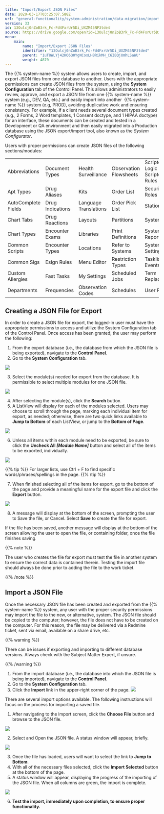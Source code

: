 ```yaml
---
title: "Import/Export JSON Files"
date: 2020-03-17T03:25:07.588Z
url: "general-functionality/system-administration/data-migration/import-export-json-files.html"
version: 33
id: 13Oulcj0nZoB3rk_Fc-Fd4FxrUr5Di_UXZM45NP3tde4
source: https://drive.google.com/open?id=13Oulcj0nZoB3rk_Fc-Fd4FxrUr5Di_UXZM45NP3tde4
menu:
    main:
        name: "Import/Export JSON Files"
        identifier: "13Oulcj0nZoB3rk_Fc-Fd4FxrUr5Di_UXZM45NP3tde4"
        parent: "1uT8WLYj42KO6Q0YgNCoxLH8RikMH_C6IBQjUmhLSaWU"
        weight: 4870
---
```

The {{% system-name %}} system allows users to create, import, and export JSON files from one database to another. Users with the appropriate permissions can create JSON files from the system, using the **System Configuration** tab of the Control Panel. This allows administrators to easily review, approve, and export a JSON file from one {{% system-name %}} system (e.g., DEV, QA, etc.) and easily import into another  {{% system-name %}} system (e.g, PROD), avoiding duplicative work and ensuring consistency. For example, if a client needs several document types created (e.g., 2 Forms, 2 Word templates, 1 Consent doctype, and 1 HIPAA doctype) for an interface, these documents can be created and tested in a Development or QA environment and then easily migrated into a Production database using the JSON export/import tool, also known as the *System Configurator*.

Users with proper permissions can create JSON files of the following sections/modules:

<table>
  <tr>
    <td>Abbreviations</td>
    <td>Document Types</td>
    <td>Health Surveillance</td>
    <td>Observation Flowsheets</td>
    <td>Scripted Logic & Scripted Rules</td>
  </tr>
  <tr>
    <td>Apt Types</td>
    <td>Drug Aliases</td>
    <td>Kits</td>
    <td>Order List</td>
    <td>Security Roles</td>
  </tr>
  <tr>
    <td>AutoComplete Fields</td>
    <td>Drug Indications</td>
    <td>Language Translations</td>
    <td>Order Pick List</td>
    <td>Stations</td>
  </tr>
  <tr>
    <td>Chart Tabs</td>
    <td>Drug Reactions</td>
    <td>Layouts</td>
    <td>Partitions</td>
    <td>System Files</td>
  </tr>
  <tr>
    <td>Chart Types</td>
    <td>Encounter Exams</td>
    <td>Libraries</td>
    <td>Print Definitions</td>
    <td>System Reports</td>
  </tr>
  <tr>
    <td>Common Scripts</td>
    <td>Encounter Types</td>
    <td>Locations</td>
    <td>Refer to Systems</td>
    <td>System Settings</td>
  </tr>
  <tr>
    <td>Common Sigs</td>
    <td>Esign Rules</td>
    <td>Menu Editor</td>
    <td>Restriction Types</td>
    <td>Tasklist Events</td>
  </tr>
  <tr>
    <td>Custom Allergies</td>
    <td>Fast Tasks</td>
    <td>My Settings</td>
    <td>Scheduled Jobs</td>
    <td>Term Replacement</td>
  </tr>
  <tr>
    <td>Departments</td>
    <td>Frequencies</td>
    <td>Observation Codes</td>
    <td>Schedules</td>
    <td>User Portlets</td>
  </tr>
</table>

## Creating a JSON File for Export

In order to create a JSON file for export, the logged-in user must have the appropriate permissions to access and utilize the System Configuration tab of the Control Panel. Once access has been granted, the user may perform the following:

1. From the export database (i.e., the database from which the JSON file is being exported), navigate to the <strong>Control Panel</strong>.
2. Go to the <strong>System Configuration</strong> tab.



![](../../../external_files/7539b1746095f9ab9c956da8c5d6817c.png)



3. Select the module(s) needed for export from the database. It is permissible to select multiple modules for one JSON file.



![](../../../external_files/8297090d2b6694385a54d9c534c3ae61.png)



4. After selecting the module(s), click the <strong>Search</strong> button.
5. A ListView will display for each of the modules selected. Users may choose to scroll through the page, marking each individual item for export, as needed; otherwise, there are two quick links available to <strong>Jump to Bottom</strong> of each ListView, or jump to the <strong>Bottom of Page</strong>.



![](../../../external_files/f32047601e1dbaa28f3e08a4c891bfb8.png)



6. Unless all items within each module need to be exported, be sure to click the <strong>Uncheck All </strong><strong><em>[Module Name]</em></strong><em> </em>button and select all of the items to be exported, individually.



![](../../../external_files/54cb1aa7a075d1773ffcdd4696726dba.png)  

{{% tip %}} For larger lists, use Ctrl + F to find specific words/phrases/spellings in the page. {{% /tip %}}


7. When finished selecting all of the items for export, go to the bottom of the page and provide a meaningful name for the export file and click the <strong>Export</strong> button.



![](../../../external_files/ce5ff67c042231c4e13ea8844b2b5dfd.png)



8. A message will display at the bottom of the screen, prompting the user to Save the file, or Cancel. Select <strong>Save</strong> to create the file for export. 



If the file has been saved, another message will display at the bottom of the screen allowing the user to open the file, or containing folder, once the file finishes saving.



{{% note %}}

The user who creates the file for export must test the file in another system to ensure the correct data is contained therein. Testing the import file should always be done prior to adding the file to the work ticket.

{{% /note %}}


## Import a JSON File

Once the necessary JSON file has been created and exported from the {{% system-name %}} system, any user with the proper security permissions may import the file to the new, or alternative, system. The JSON file should be copied to the computer; however, the file does not have to be created on the computer. For this reason, the file may be delivered via a Redmine ticket, sent via email, available on a share drive, etc.

{{% warning %}}

There can be issues if exporting and importing to different database versions. Always check with the Subject Matter Expert, if unsure.

{{% /warning %}}


1. From the import database (i.e., the database into which the JSON file is being imported), navigate to the <strong>Control Panel</strong>.
2. Go to the <strong>System Configuration</strong> tab.
3. Click the <strong>Import</strong> link in the upper-right corner of the page.    ![](../../../external_files/862e461739e5f9c2f1e3a68e1ab3030a.png)

There are several import options available. The following instructions will focus on the process for importing a saved file.

1. After navigating to the Import screen, click the <strong>Choose File</strong> button and browse to the JSON file.



![](../../../external_files/c894e5760e07b7901c52b7463de06306.png)



2. Select and Open the JSON file. A status window will appear, briefly.



![](../../../external_files/a156d0e8dfa7c4d59ed46cf414575ac1.png)



3. Once the file has loaded, users will want to select the link to <strong>Jump to Bottom</strong>.
4. With all of the necessary files selected, click the <strong>Import Selected</strong> button at the bottom of the page.
5. A status window will appear, displaying the progress of the importing of the JSON file. When all columns are green, the import is complete.



![](../../../external_files/8e5d832b14e01b51eb65cf5b21d3e418.png)



6. <strong>Test the import, immediately upon completion, to ensure proper functionality.</strong>
